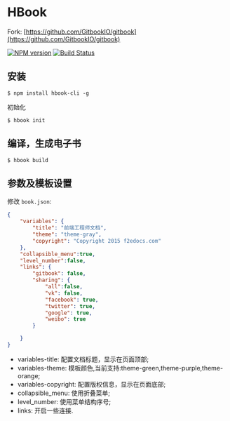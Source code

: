 # HBook
Fork: [https://github.com/GitbookIO/gitbook](https://github.com/GitbookIO/gitbook)

[![NPM version](https://badge.fury.io/js/hbook.svg)](http://badge.fury.io/js/hbook) [![Build Status](https://travis-ci.org/simonguo/hbook.png?branch=master)](https://travis-ci.org/simonguo/hbook)

## 安装

```
$ npm install hbook-cli -g
```

初始化

```
$ hbook init
```

## 编译，生成电子书

```
$ hbook build
```

## 参数及模板设置
修改 `book.json`:

```json
{
    "variables": {
        "title": "前端工程师文档",
        "theme": "theme-gray",
        "copyright": "Copyright 2015 f2edocs.com"
    },
    "collapsible_menu":true,
    "level_number":false,
    "links": {
        "gitbook": false,
        "sharing": {
            "all":false,
            "vk": false,
            "facebook": true,
            "twitter": true,
            "google": true,
            "weibo": true
        }

    }
}
```

- variables-title: 配置文档标题，显示在页面顶部;
- variables-theme: 模板颜色,当前支持:theme-green,theme-purple,theme-orange;
- variables-copyright: 配置版权信息，显示在页面底部;
- collapsible_menu: 使用折叠菜单;
- level_number: 使用菜单结构序号;
- links: 开启一些连接.
